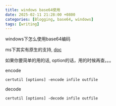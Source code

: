 ```yaml
---
title: windows base64使用
date: 2025-02-11 21:28:00 +0800
categories: [Blogging, base64, windows]
tags: [writing]
---
```


windows下怎么使用base64编码

ms下其实有原生的支持, [doc](https://learn.microsoft.com/en-us/windows-server/administration/windows-commands/certutil)

如果你要简单的用的话, option的话，用的时候再查。。。

encode

```shell
certutil [options] -encode infile outfile
```

decode

```shell
certutil [options] -decode infile outfile
```
